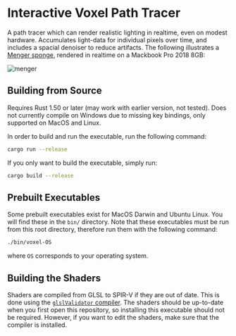 
# Interactive Voxel Path Tracer

A path tracer which can render realistic lighting in realtime, even on modest hardware. Accumulates light-data for individual pixels over time, and includes a spacial denoiser to reduce artifacts. The following illustrates a [Menger sponge](https://en.wikipedia.org/wiki/Menger_sponge), rendered in realtime on a Mackbook Pro 2018 8GB:

![menger](https://github.com/nolanderc/gpu-voxel-raytracer/assets/16593746/f315f07c-0846-428c-8c29-7b5d8792b5c0)


## Building from Source

Requires Rust 1.50 or later (may work with earlier version, not tested). Does
not currently compile on Windows due to missing key bindings, only supported on
MacOS and Linux.

In order to build and run the executable, run the following command:

```bash
cargo run --release
```

If you only want to build the executable, simply run:

```bash
cargo build --release
```

## Prebuilt Executables

Some prebuilt executables exist for MacOS Darwin and Ubuntu Linux. You will find
these in the `bin/` directory. Note that these executables must be run from this
root directory, therefore run them with the following command:

```bash
./bin/voxel-OS
```

where `OS` corresponds to your operating system.


## Building the Shaders

Shaders are compiled from GLSL to SPIR-V if they are out of date. This is done
using the [`glslValidator` compiler](https://github.com/KhronosGroup/glslang).
The shaders should be up-to-date when you first open this repository, so
installing this executable should not be required. However, if you want to edit
the shaders, make sure that the compiler is installed.


